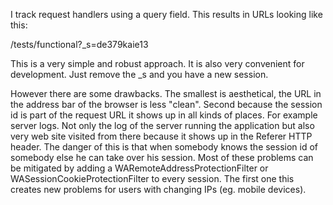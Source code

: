 I track request handlers using a query field. This results in URLs looking like this:

/tests/functional?_s=de379kaie13

This is a very simple and robust approach. It is also very convenient for development. Just remove the _s and you have a new session.

However there are some drawbacks. The smallest is aesthetical, the URL in the address bar of the browser is less "clean". Second because the session id is part of the request URL it shows up in all kinds of places. For example server logs. Not only the log of the server running the application but also very web site visited from there because it shows up in the Referer HTTP header. The danger of this is that when somebody knows the session id of somebody else he can take over his session. Most of these problems can be mitigated by adding a WARemoteAddressProtectionFilter or WASessionCookieProtectionFilter to every session. The first one this creates new problems for users with changing IPs (eg. mobile devices).